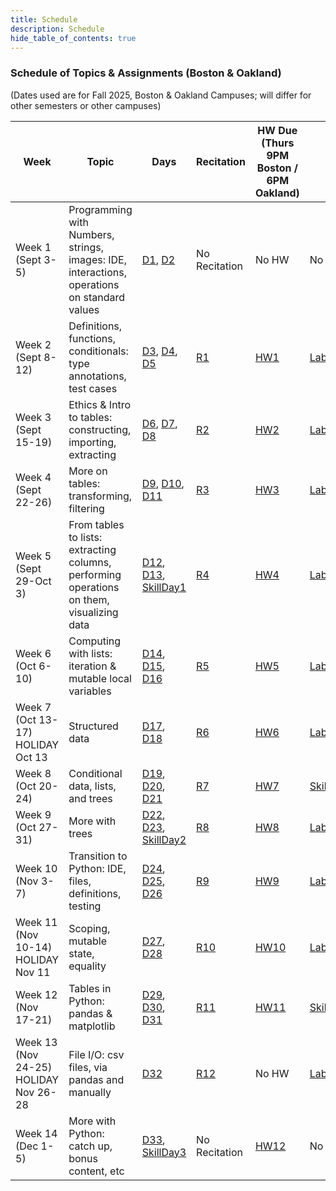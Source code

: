 ```yaml
---
title: Schedule
description: Schedule
hide_table_of_contents: true
---
```


### Schedule of Topics & Assignments (Boston & Oakland)

(Dates used are for Fall 2025, Boston & Oakland Campuses; will differ for other semesters or other campuses)

| Week | Topic | Days | Recitation | HW Due (Thurs 9PM Boston / 6PM Oakland) | Lab |
| -- | -- | -- | -- | -- | -- |
| Week 1 (Sept 3-5) | Programming with Numbers, strings, images: IDE, interactions, operations on standard values | [D1](/days/1), [D2](/days/2) | No Recitation | No HW | No Lab |
| Week 2 (Sept 8-12) | Definitions, functions, conditionals: type annotations, test cases | [D3](/days/3), [D4](/days/4), [D5](/days/5) | [R1](/recitation/1) | [HW1](/homework/1) | [Lab1](/lab/1) |
| Week 3 (Sept 15-19) | Ethics & Intro to tables: constructing, importing, extracting | [D6](/days/6), [D7](/days/7), [D8](/days/8) | [R2](/recitation/2) | [HW2](/homework/2) | [Lab2](/lab/2) |
| Week 4 (Sept 22-26) | More on tables: transforming, filtering | [D9](/days/9), [D10](/days/10), [D11](/days/11) | [R3](/recitation/3) | [HW3](/homework/3) | [Lab3](/lab/3) |
| Week 5 (Sept 29-Oct 3) | From tables to lists: extracting columns, performing operations on them, visualizing data | [D12](/days/12), [D13](/days/13), [SkillDay1](</skills/#(day1)>) | [R4](/recitation/4) | [HW4](/homework/4) | [Lab4](/lab/4) |
| Week 6 (Oct 6-10) | Computing with lists: iteration & mutable local variables | [D14](/days/14), [D15](/days/15), [D16](/days/16) | [R5](/recitation/5) | [HW5](/homework/5) | [Lab5](/lab/5) |
| Week 7 (Oct 13-17) HOLIDAY Oct 13 | Structured data | [D17](/days/17), [D18](/days/18) | [R6](/recitation/6) | [HW6](/homework/6) | [Lab6](/lab/6) |
| Week 8 (Oct 20-24) | Conditional data, lists, and trees | [D19](/days/19), [D20](/days/20), [D21](/days/21) | [R7](/recitation/7) | [HW7](/homework/7) | [SkillBundle1](</skills#(bundle1)>) |
| Week 9 (Oct 27-31) | More with trees | [D22](/days/22), [D23](/days/23), [SkillDay2](</skills/#(day2)>) | [R8](/recitation/8) | [HW8](/homework/8) | [Lab7](/lab/7) |
| Week 10 (Nov 3-7) | Transition to Python: IDE, files, definitions, testing | [D24](/days/24), [D25](/days/25), [D26](/days/26) | [R9](/recitation/9) | [HW9](/homework/9) | [Lab8](/lab/8) |
| Week 11 (Nov 10-14) HOLIDAY Nov 11 | Scoping, mutable state, equality | [D27](/days/27), [D28](/days/28) | [R10](/recitation/10) | [HW10](/homework/10) | [Lab9](/lab/9) |
| Week 12 (Nov 17-21) | Tables in Python: pandas & matplotlib | [D29](/days/29), [D30](/days/30), [D31](/days/31) | [R11](/recitation/11) | [HW11](/homework/11) | [SkillBundle2](</skills#(bundle2)>) |
| Week 13 (Nov 24-25) HOLIDAY Nov 26-28 | File I/O: csv files, via pandas and manually | [D32](/days/32) | [R12](/recitation/12) | No HW | [Lab10](/lab/10) |
| Week 14 (Dec 1-5) | More with Python: catch up, bonus content, etc | [D33](/days/33), [SkillDay3](</skills/#(day3)>) | No Recitation | [HW12](/homework/12) | No Lab |
